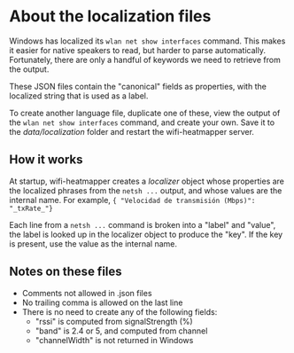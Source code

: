 # About the localization files

Windows has localized its `wlan net show interfaces` command.
This makes it easier for native speakers to read,
but harder to parse automatically.
Fortunately, there are only a handful of keywords we need
to retrieve from the output.

These JSON files contain the "canonical" fields as properties,
with the localized string that is used as a label.

To create another language file, duplicate one of these,
view the output of the `wlan net show interfaces` command,
and create your own.
Save it to the _data/localization_ folder and restart the
wifi-heatmapper server.

## How it works

At startup, wifi-heatmapper creates a _localizer_ object
whose properties are the localized phrases from the `netsh ...`
output, and whose values are the internal name.
For example, `{ "Velocidad de transmisión (Mbps)": "_txRate_"}`

Each line from a `netsh ...` command is broken into a
"label" and "value", the label is looked
up in the localizer object to produce the "key".
If the key is present, use the value as the internal name.

## Notes on these files

* Comments not allowed in .json files
* No trailing comma is allowed on the last line
* There is no need to create any of the following fields:
  * "rssi" is computed from signalStrength (%)
  * "band" is 2.4 or 5, and computed from channel
  * "channelWidth" is not returned in Windows
